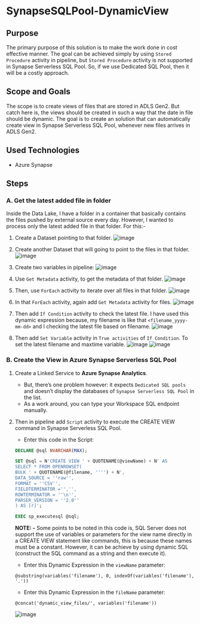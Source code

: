 # SynapseSQLPool-DynamicView

## Purpose

The primary purpose of this solution is to make the work done in cost effective manner. The goal can be achieved simply by using `Stored Procedure` activity in pipeline, but `Stored Procedure` activity is not supported in Synapse Serverless SQL Pool. So, if we use Dedicated SQL Pool, then it will be a costly approach.

## Scope and Goals

The scope is to create views of files that are stored in ADLS Gen2. But catch here is, the views should be created in such a way that the date in file should be dynamic. The goal is to create an solution that can automatically create view in Synapse Serverless SQL Pool, whenever new files arrives in ADLS Gen2.


## Used Technologies
- Azure Synapse


## Steps

### A. Get the latest added file in folder 

Inside the Data Lake, I have a folder in a container that basically contains the files pushed by external source every day. However, I wanted to process only the latest added file in that folder. For this:-
1. Create a Dataset pointing to that folder.
   ![image](https://github.com/ayush9892/SynapseSQLPool-DynamicView/assets/85745368/655d9081-de31-4c90-9dd2-9036709952a2)
   
2. Create another Dataset that will going to point to the files in that folder.
   ![image](https://github.com/ayush9892/SynapseSQLPool-DynamicView/assets/85745368/7df53c35-48c9-43a9-a629-2e4fca9ad72c)

3. Create two variables in pipeline:
   ![image](https://github.com/ayush9892/SynapseSQLPool-DynamicView/assets/85745368/2915e783-3c67-40f0-b83e-04403c001917)

4. Use `Get Metadata` activity, to get the metadata of that folder.
   ![image](https://github.com/ayush9892/SynapseSQLPool-DynamicView/assets/85745368/edcb60cc-26a4-4f4d-8e68-bc5c9553c7d0)

5. Then, use `ForEach` activity to iterate over all files in that folder.
   ![image](https://github.com/ayush9892/SynapseSQLPool-DynamicView/assets/85745368/4bee1b18-4784-4698-828f-3dca19e01c29)
   
6. In that `ForEach` activity, again add `Get Metadata` activity for files.
   ![image](https://github.com/ayush9892/SynapseSQLPool-DynamicView/assets/85745368/b75399fe-b08f-46f3-aca0-4316f9dfc00e)

7. Then add `If Condition` activity to check the latest file. I have used this dynamic expression because, my filename is like that `<filename_yyyy-mm-dd>` and I checking the latest file based on filename.
   ![image](https://github.com/ayush9892/SynapseSQLPool-DynamicView/assets/85745368/522fd1ce-868b-4af5-836d-8c57c5ec68cb)

8. Then add `Set Variable` activity in `True activities` of `If Condition`. To set the latest filename and maxtime variable.
   ![image](https://github.com/ayush9892/SynapseSQLPool-DynamicView/assets/85745368/4df3b80c-2f43-4513-8386-1128401267b8)
   ![image](https://github.com/ayush9892/SynapseSQLPool-DynamicView/assets/85745368/c784963c-ea9e-4ec3-8348-0c95a5b3e499)



### B. Create the View in Azure Synapse Serverless SQL Pool  

1. Create a Linked Service to **Azure Synapse Analytics**.
   - But, there’s one problem however: it expects `Dedicated SQL pools` and doesn’t display the databases of `Synapse Serverless SQL Pool` in the list.
   - As a work around, you can type your Workspace SQL endpoint manually.
  
2. Then in pipeline add `Script` activity to execute the CREATE VIEW command in Synapse Serverless SQL Pool.
   - Enter this code in the Script: 
   ```sql
   DECLARE @sql NVARCHAR(MAX);
   
   SET @sql = N'CREATE VIEW ' + QUOTENAME(@viewName) + N' AS 
   SELECT * FROM OPENROWSET(
   BULK ' + QUOTENAME(@filename, '''') + N',
   DATA_SOURCE = ''raw'',
   FORMAT = ''CSV'', 
   FIELDTERMINATOR ='','', 
   ROWTERMINATOR = ''\n'',
   PARSER_VERSION = ''2.0''
   ) AS [r]';

   EXEC sp_executesql @sql; 
   ```
   **NOTE: -** Some points to be noted in this code is, SQL Server does not support the use of variables or parameters for the view name directly in a CREATE VIEW statement like commands, this is because these names must be a constant. However, it can be achieve by using dynamic SQL (construct the SQL command as a string and then execute it).
   - Enter this Dynamic Expression in the `viewName` parameter:
   ```
   @substring(variables('filename'), 0, indexOf(variables('filename'), '.'))
   ```
   - Enter this Dynamic Expression in the `fileName` parameter:
   ```
   @concat('dynamic_view_files/', variables('filename'))
   ```
   ![image](https://github.com/ayush9892/SynapseSQLPool-DynamicView/assets/85745368/69d6ca9a-8881-4380-a681-135a8f883f0c)
